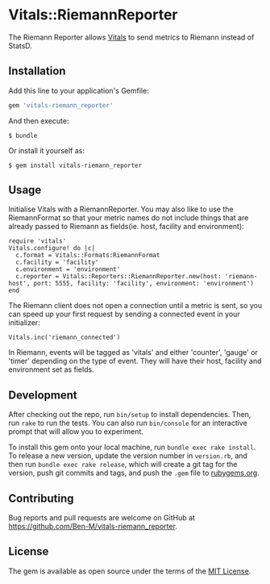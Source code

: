 # Vitals::RiemannReporter

The Riemann Reporter allows [Vitals](https://github.com/jondot/vitals) to send metrics to Riemann instead of StatsD.

## Installation

Add this line to your application's Gemfile:

```ruby
gem 'vitals-riemann_reporter'
```

And then execute:

    $ bundle

Or install it yourself as:

    $ gem install vitals-riemann_reporter

## Usage

Initialise Vitals with a RiemannReporter. You may also like to use the RiemannFormat so that your metric names do not include things that are already passed to Riemann as fields(ie. host, facility and environment):

```
require 'vitals'
Vitals.configure! do |c|
  c.format = Vitals::Formats:RiemannFormat
  c.facility = 'facility'
  c.environment = 'environment'
  c.reporter = Vitals::Reporters::RiemannReporter.new(host: 'riemann-host', port: 5555, facility: 'facility', environment: 'environment')
end
```

The Riemann client does not open a connection until a metric is sent, so you can speed up your first request by sending a connected event in your initializer:

```
Vitals.inc('riemann_connected')
```

In Riemann, events will be tagged as 'vitals' and either 'counter', 'gauge' or 'timer' depending on the type of event. They will have their host, facility and environment set as fields.

## Development

After checking out the repo, run `bin/setup` to install dependencies. Then, run `rake` to run the tests. You can also run `bin/console` for an interactive prompt that will allow you to experiment.

To install this gem onto your local machine, run `bundle exec rake install`. To release a new version, update the version number in `version.rb`, and then run `bundle exec rake release`, which will create a git tag for the version, push git commits and tags, and push the `.gem` file to [rubygems.org](https://rubygems.org).

## Contributing

Bug reports and pull requests are welcome on GitHub at https://github.com/Ben-M/vitals-riemann_reporter.

## License

The gem is available as open source under the terms of the [MIT License](http://opensource.org/licenses/MIT).

